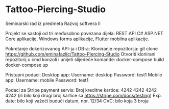 # Tattoo-Piercing-Studio
Seminarski rad iz predmeta Razvoj softvera II

Projekt se sastoji od tri međusobno povezana dijela: REST API C# ASP.NET Core aplikacije, Windows forms aplikacije, Flutter mobilna aplikacije.

Pokretanje dokerizovanog API-ja i DB-a:
Kloniranje repozitorija: git clone https://github.com/eminafazlic/Tattoo-Piercing-Studio
Otvoriti klonirani repozitorij u cmd konzoli i unijeti slijedeće komande: 
docker-compose build
docker-compose up

Pristupni podaci:
Desktop app: 
	Username: desktop
	Password: test1
Mobile app: 
	Username: mobile 
	Password: test1

Podaci za Stripe payment servis: 
	Broj kreditne kartice: 4242 4242 4242 4242 (ili bilo koji drugi broj kartice sa https://stripe.com/docs/testing) 
	Exp. date: bilo koji važeći budući datum, npr. 12/34
	CVC: bilo koja 3 broja
